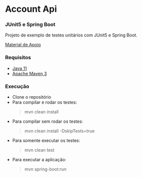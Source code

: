 # Account Api

### JUnit5 e Spring Boot
Projeto de exemplo de testes unitários com JUnit5 e Spring Boot. 

[Material de Apoio](https://docs.google.com/presentation/d/1w062YNVePFTPDGA5oLEGAHnhJnqMWIrSBLW230kxuqc/edit?usp=sharing)

### Requisitos

* [Java 11](https://www.oracle.com/java/technologies/javase-downloads.html)
* [Apache Maven 3](https://maven.apache.org/download.cgi)

### Execução
* Clone o repositório
* Para compilar e rodar os testes:
    > mvn clean install
* Para compilar sem rodar os testes:
    > mvn clean install -DskipTests=true                                     
* Para somente executar os testes:
    > mvn clean test
* Para executar a aplicação:
    > mvn spring-boot:run                                                          




